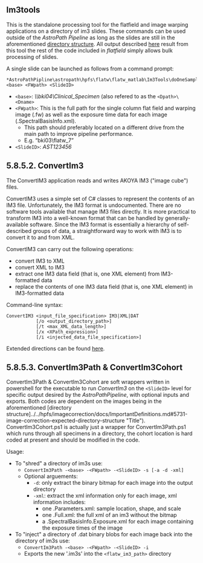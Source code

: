 ## Im3tools
This is the standalone processing tool for the flatfield and image warping applications on a directory of im3 slides. These commands can be used outside of the *AstroPath Pipeline* as long as the slides are still in the aforementioned [directory structure](../../hpfs/imagecorrection/docs/ImportantDefinitions.md#5731-image-correction-expected-directory-structure "Title"). All output described [here](../../hpfs/imagecorrection/docs/ImportantDefinitions.md#5732-output-formatting "Title") result from this tool the rest of the code included in *flatfield* simply allows bulk processing of slides.

A single slide can be launched as follows from a command prompt:

```
*AstroPathPipline\astropath\hpfs\flatw\flatw_matlab\Im3Tools\doOneSample <base> <FWpath> <SlideID>
```
- ```<base>```: *\\\\bki04\\Clinical_Specimen* (also refered to as the ```<Dpath>\<Dname>```
- ```<FWpath>```: This is the full path for the single column flat field and warping image (.fw) as well as the exposure time data for each image (.SpectralBasisInfo.xml). 
  - This path should preferably located on a different drive from the main path to improve pipeline performance. 
  - E.g. “bki03\flatw_7”
- ```<SlideID>```: *AST123456*

## 5.8.5.2. ConvertIm3
The ConvertIM3 application reads and writes AKOYA IM3 ("image cube") files.

ConvertIM3 uses a simple set of C# classes to represent the contents of an IM3 file. Unfortunately, the IM3 format is undocumented. There are no software tools available that manage IM3 files directly.  It is more practical to transform IM3 into a well-known format that can be handled by generally-available software.  Since the IM3 format is essentially a hierarchy of self-described groups of data, a straightforward way to work with IM3 is to convert it to and from XML.

ConvertIM3 can carry out the following operations:
- convert IM3 to XML
- convert XML to IM3
- extract one IM3 data field (that is, one XML element) from IM3-formatted data
- replace the contents of one IM3 data field (that is, one XML element) in IM3-formatted data

Command-line syntax:

 ```
 ConvertIM3 <input_file_specification> IM3|XML|DAT
            [/o <output_directory_path>]
            [/t <max_XML_data_length>] 
            [/x <XPath_expression>]
            [/i <injected_data_file_specification>]
``` 

Extended directions can be found [here](./ConvertIM3Usage.txt).

## 5.8.5.3. ConvertIm3Path & ConvertIm3Cohort
ConvertIm3Path & ConvertIm3Cohort are soft wrappers written in powershell for the executable to run *ConvertIm3* on the ```<SlideID>``` level for specific output desired by the *AstroPathPipeline*, with optional inputs and exports. Both codes are dependent on the images being in the aforementioned [directory structure]../../hpfs/imagecorrection/docs/ImportantDefinitions.md#5731-image-correction-expected-directory-structure "Title"). ConvertIm3Cohort.ps1 is actually just a wrapper for ConvertIm3Path.ps1 which runs through all specimens in a directory, the cohort location is hard coded at present and should be modified in the code. 
 
Usage: 
- To "shred" a directory of im3s use:
  - ```ConvertIm3Path -<base> -<FWpath> -<SlideID> -s [-a -d -xml]```
  - Optional arguements:
	  - ```-d```: only extract the binary bitmap for each image into the output directory
	  - ```-xml```: extract the xml information only for each image, xml information includes:
		  - one <sample>.Parameters.xml: sample location, shape, and scale
		  - one <sample>.Full.xml: the full xml of an im3 without the bitmap
		  - a .SpectralBasisInfo.Exposure.xml for each image containing the exposure times of the image
- To "inject" a directory of .dat binary blobs for each image back into the directory of im3s use:
  - ```ConvertIm3Path -<base> -<FWpath> -<SlideID> -i```
  - Exports the new '.im3s' into the ```<flatw_im3_path>``` directory
